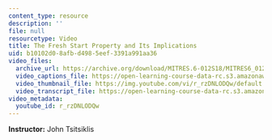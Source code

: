 ```yaml
---
content_type: resource
description: ''
file: null
resourcetype: Video
title: The Fresh Start Property and Its Implications
uid: b10102d0-8afb-d498-5eef-3391a991aa36
video_files:
  archive_url: https://archive.org/download/MITRES.6-012S18/MITRES6_012S18_L22-08_300k.mp4
  video_captions_file: https://open-learning-course-data-rc.s3.amazonaws.com/res-6-012-introduction-to-probability-spring-2018/abec90c130e45052831339fce5068129_r_rzDNLODQw.vtt
  video_thumbnail_file: https://img.youtube.com/vi/r_rzDNLODQw/default.jpg
  video_transcript_file: https://open-learning-course-data-rc.s3.amazonaws.com/res-6-012-introduction-to-probability-spring-2018/1148918b42293fa9bd38adfbde09fb12_r_rzDNLODQw.pdf
video_metadata:
  youtube_id: r_rzDNLODQw
---
```


**Instructor:** John Tsitsiklis